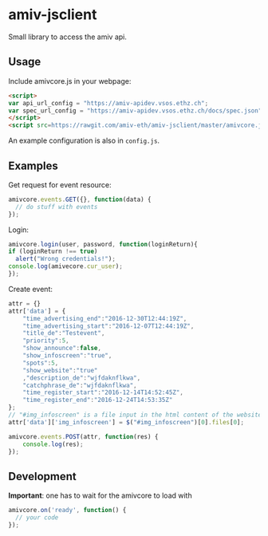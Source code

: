 # amiv-jsclient
Small library to access the amiv api.

## Usage

Include amivcore.js in your webpage: 
```html
<script>
var api_url_config = "https://amiv-apidev.vsos.ethz.ch";
var spec_url_config = "https://amiv-apidev.vsos.ethz.ch/docs/spec.json";
</script>
<script src=https://rawgit.com/amiv-eth/amiv-jsclient/master/amivcore.js></script>
```

An example configuration is also in `config.js`.

## Examples

Get request for event resource:
```js
amivcore.events.GET({}, function(data) {
  // do stuff with events
});
```

Login:
```js
amivcore.login(user, password, function(loginReturn){
if (loginReturn !== true)
  alert("Wrong credentials!");
console.log(amivecore.cur_user);
});
```

Create event:
```js
attr = {}
attr['data'] = {
	"time_advertising_end":"2016-12-30T12:44:19Z",
	"time_advertising_start":"2016-12-07T12:44:19Z",
	"title_de":"Testevent",
	"priority":5,
	"show_announce":false,
	"show_infoscreen":"true",
	"spots":5,
	"show_website":"true"
	,"description_de":"wjfdaknflkwa",
	"catchphrase_de":"wjfdaknflkwa",
	"time_register_start":"2016-12-14T14:52:45Z",
	"time_register_end":"2016-12-24T14:53:35Z"
};
// "#img_infoscreen" is a file input in the html content of the website
attr['data']['img_infoscreen'] = $("#img_infoscreen")[0].files[0];

amivcore.events.POST(attr, function(res) {
	console.log(res);
});
```

## Development

**Important**: one has to wait for the amivcore to load with
```js
amivcore.on('ready', function() {
  // your code
});
```
